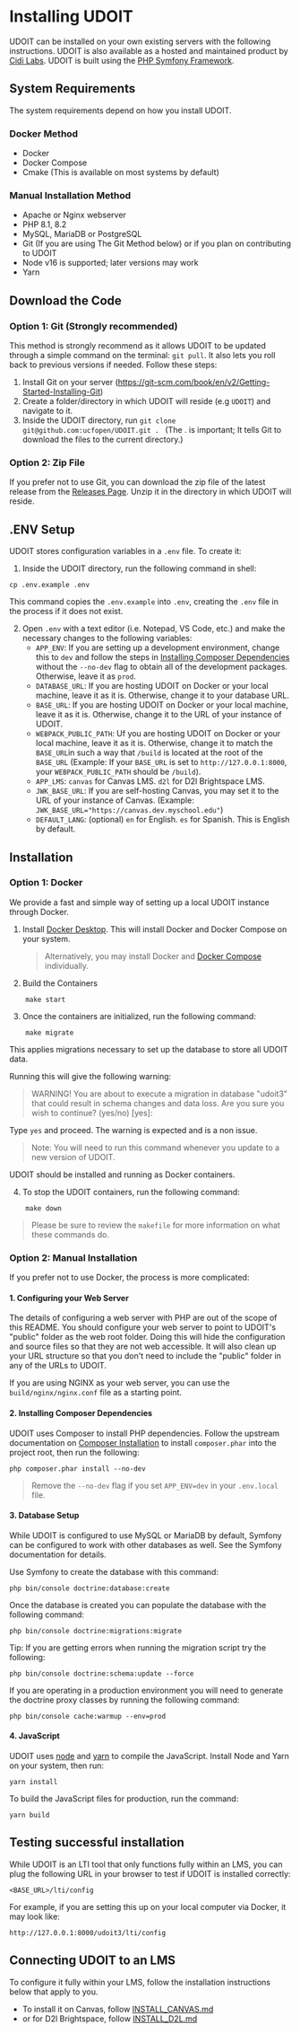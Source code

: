 # Installing UDOIT
UDOIT can be installed on your own existing servers with the following instructions. UDOIT is also available as a hosted and maintained product by [Cidi Labs](https://cidilabs.com). UDOIT is built using the [PHP Symfony Framework](https://symfony.com).

## System Requirements
The system requirements depend on how you install UDOIT.

### Docker Method
* Docker
* Docker Compose
* Cmake (This is available on most systems by default)

### Manual Installation Method
* Apache or Nginx webserver
* PHP 8.1, 8.2
* MySQL, MariaDB or PostgreSQL
* Git (If you are using The Git Method below) or if you plan on contributing to UDOIT
* Node v16 is supported; later versions may work
* Yarn

## Download the Code
### Option 1: Git (Strongly recommended)
This method is strongly recommend as it allows UDOIT to be updated through a simple command on the terminal: `git pull`. It also lets you roll back to previous versions if needed. Follow these steps:

1. Install Git on your server (https://git-scm.com/book/en/v2/Getting-Started-Installing-Git)
2. Create a folder/directory in which UDOIT will reside (e.g `UDOIT`) and navigate to it.
3. Inside the UDOIT directory, run `git clone git@github.com:ucfopen/UDOIT.git . ` (The . is important; It tells Git to download the files to the current directory.)

### Option 2: Zip File
If you prefer not to use Git, you can download the zip file of the latest release from the [Releases Page](https://github.com/ucfopen/UDOIT/releases).  Unzip it in the directory in which UDOIT will reside.

## .ENV Setup
UDOIT stores configuration variables in a `.env` file. To create it:

1. Inside the UDOIT directory, run the following command in shell:
```
cp .env.example .env
```
This command copies the `.env.example` into `.env`, creating the `.env` file in the process if it does not exist.

2. Open `.env` with a text editor (i.e. Notepad, VS Code, etc.) and make the necessary changes to the following variables:
   - `APP_ENV`: If you are setting up a development environment, change this to `dev` and follow the steps in [Installing Composer Dependencies](#installing-composer-dependencies) without the `--no-dev` flag to obtain all of the development packages. Otherwise, leave it as `prod`.
   - `DATABASE_URL`: If you are hosting UDOIT on Docker or your local machine, leave it as it is. Otherwise, change it to your database URL.
   - `BASE_URL`: If you are hosting UDOIT on Docker or your local machine, leave it as it is. Otherwise, change it to the URL of your instance of UDOIT.
   - `WEBPACK_PUBLIC_PATH`: Uf you are hosting UDOIT on Docker or your local machine, leave it as it is. Otherwise, change it to match the `BASE_URL`in such a way that `/build` is located at the root of the `BASE_URL` (Example:  If your `BASE_URL` is set to `http://127.0.0.1:8000`, your `WEBPACK_PUBLIC_PATH` should be `/build`).
   	- `APP_LMS`: `canvas` for Canvas LMS. `d2l` for D2l Brightspace LMS.
   - `JWK_BASE_URL`: If you are self-hosting Canvas, you may set it to the URL of your instance of Canvas. (Example: `JWK_BASE_URL="https://canvas.dev.myschool.edu"`)
   	- `DEFAULT_LANG`: (optional)  `en` for English. `es` for Spanish. This is English by default.

## Installation

### Option 1: Docker
We provide a fast and simple way of setting up a local UDOIT instance through Docker.

1. Install [Docker Desktop](https://docs.docker.com/get-docker/). This will install Docker and Docker Compose on your system.
	> Alternatively, you may install Docker and [Docker Compose](https://docs.docker.com/compose/install/) individually.

2. Build the Containers

```
    make start
```

3. Once the containers are initialized, run the following command:
```
    make migrate
```
This applies migrations necessary to set up the database to store all UDOIT data.

Running this will give the following warning:

> WARNING! You are about to execute a migration in database "udoit3" that could result in schema changes and data loss. Are you sure you wish to continue? (yes/no) [yes]:

Type `yes` and proceed. The warning is expected and is a non issue.

> Note: You will need to run this command whenever you update to a new version of UDOIT.

UDOIT should be installed and running as Docker containers.

4. To stop the UDOIT containers, run the following command:
```
    make down
```

> Please be sure to review the `makefile` for more information on what these commands do.

### Option 2: Manual Installation
If you prefer not to use Docker, the process is more complicated:

#### 1. Configuring your Web Server
 The details of configuring a web server with PHP are out of the scope of this README. You should configure your web server to point to UDOIT's "public" folder as the web root folder. Doing this will hide the configuration and source files so that they are not web accessible. It will also clean up your URL structure so that you don't need to include the "public" folder in any of the URLs to UDOIT.

If you are using NGINX as your web server, you can use the `build/nginx/nginx.conf` file as a starting point.

#### 2. Installing Composer Dependencies
UDOIT uses Composer to install PHP dependencies. Follow the upstream documentation on [Composer Installation](https://getcomposer.org/download/) to install `composer.phar` into the project root, then run the following:

    php composer.phar install --no-dev

> Remove the `--no-dev` flag if you set `APP_ENV=dev` in your `.env.local` file.

#### 3. Database Setup
While UDOIT is configured to use MySQL or MariaDB by default, Symfony can be configured to work with other databases as well. See the Symfony documentation for details.

Use Symfony to create the database with this command:

    php bin/console doctrine:database:create

Once the database is created you can populate the database with the following command:

    php bin/console doctrine:migrations:migrate

Tip: If you are getting errors when running the migration script try the following:

    php bin/console doctrine:schema:update --force

If you are operating in a production environment you will need to generate the doctrine proxy classes by running the following command:

    php bin/console cache:warmup --env=prod

#### 4. JavaScript
UDOIT uses [node](https://nodejs.org) and [yarn](https://yarnpkg.com/) to compile the JavaScript. Install Node and Yarn on your system, then run:

    yarn install

To build the JavaScript files for production, run the command:

    yarn build

## Testing successful installation
While UDOIT is an LTI tool that only functions fully within an LMS, you can plug the following URL in your browser to test if UDOIT is installed correctly:

    <BASE_URL>/lti/config

For example, if you are setting this up on your local computer via Docker, it may look like:

    http://127.0.0.1:8000/udoit3/lti/config


## Connecting UDOIT to an LMS
To configure it fully within your LMS, follow the installation instructions below that apply to you.
- To install it on Canvas, follow [INSTALL_CANVAS.md](INSTALL_CANVAS.md)
- or for D2l Brightspace, follow [INSTALL_D2L.md](INSTALL_D2L.md)
